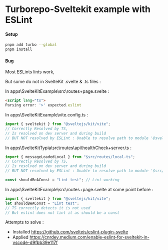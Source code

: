 # Turborepo-Sveltekit example with ESLint

#### Setup

```sh
pnpm add turbo --global
pnpm install
```

#### Bug

Most ESLints lints work,

But some do not in SvelteKit .svelte & .ts files :

In apps\SvelteKitExample\src\routes\+page.svelte :
```html
<script lang="ts">
Parsing error: '>' expected.eslint
```

In apps\SvelteKitExample\vite.config.ts :
```ts
import { sveltekit } from "@sveltejs/kit/vite";
// Correctly Resolved by TS,
// Is resolved on dev server and during build
// BUT NOT resolved by ESLint : Unable to resolve path to module '@sveltejs/kit/vite'.eslintimport/no-unresolved
```

In apps\SvelteKitTypia\src\routes\api\healthCheck\+server.ts :
```ts
import { messageLoadedLocal } from "$src/routes/local-ts";
// Correctly Resolved by TS,
// Is resolved on dev server and during build
// BUT NOT resolved by ESLint : Unable to resolve path to module '$src/routes/local-ts'.eslintimport/no-unresolved

const shouldBeAConst = "Lint test"; // Lint working
```

In apps\SvelteKitExample\src\routes\+page.svelte at some point before :
```ts
import { sveltekit } from "@sveltejs/kit/vite";
let shouldBeAConst = "Lint test";
// TS correctly detects it is not used
// But eslint does not lint it as should be a const
```

Attempts to solve : 
- Installed https://github.com/sveltejs/eslint-plugin-svelte
- Applied https://cnrdev.medium.com/enable-eslint-for-sveltekit-in-vscode-d9fbb39e117f